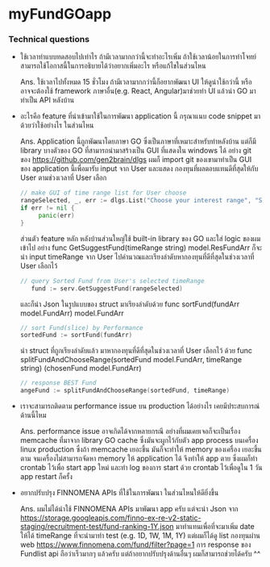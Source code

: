 # myFundGOapp
### Technical questions

 * ใช้เวลาทำแบบทดสอบไปเท่าไร ถ้ามีเวลามากกว่านี้จะทำอะไรเพิ่ม ถ้าใช้เวลาน้อยในการทำโจทย์สามารถใช้โอกาสนี้ในการอธิบายได้ว่าอยากเพิ่มอะไร หรือแก้ไขในส่วนไหน
 
   Ans. ใช้เวลาไปทั้งหมด 15 ชั่วโมง ถ้ามีเวลามากกว่านี้ก็อยากพัฒนา UI ให้ดูน่าใช้กว่านี้ หรือ อาจจะต้องใช้ framework ภาษาอื่น(e.g. React, Angular)มาช่วยทำ UI 
   แล้วนำ GO มาทำเป็น API หลังบ้าน
 * อะไรคือ feature ที่นำเข้ามาใช้ในการพัฒนา application นี้ กรุณาแนบ code snippet มาด้วยว่าใช้อย่างไร ในส่วนไหน
 
   Ans. Application นี้ถูกพัฒนาโดยภาษา GO ซึ่งเป็นภาษาที่เหมาะสำหรับทำหลังบ้าน แต่ก็มี library บางตัวของ GO ที่สามารถนำมาสร้างเป็น GUI ที่แสดงใน windows ได้
   อย่าง git ของ https://github.com/gen2brain/dlgs ผมก็ import git ของเขามาทำเป็น GUI ของ application นี้เพื่อมารับ input จาก User และแสดง 
   กองทุนที่ผลตอบแทนดีที่สุดให้กับ User ตามช่วงเวลาที่ User เลือก
   
   ```go
   // make GUI of time range list for User choose
   rangeSelected, _, err := dlgs.List("Choose your interest range", "Select item from list:", []string{"1D", "1W", "1M", "1Y"})
   if err != nil {
        panic(err)
   }
   ```
   ส่วนตัว feature หลัก หลังบ้านส่วนใหญ่ใช้ built-in library ของ GO และใส่ logic ของผมเข้าไป อย่าง func GetSuggestFund(timeRange string) model.ResFundArr 
   ก็จะนำ input timeRange จาก User ไปคำนวณและเรียงลำดับหากองทุนที่ดีที่สุดในช่วงเวลาที่ User เลือกไว้
   
   ```go
   // query Sorted Fund from User's selected timeRange
      fund := serv.GetSuggestFund(rangeSelected)
   ```
   และก็นำ Json ในรูปแบบของ struct มาเรียงลำดับด้วย func sortFund(fundArr model.FundArr) model.FundArr
   
   ```go
   // sort Fund(slice) by Performance
   sortedFund := sortFund(fundArr)
   ```
   นำ struct ที่ถูกเรียงลำดับแล้ว มาหากองทุนที่ดีที่สุดในช่วงเวลาที่ User เลือกไว้ ด้วย 
   func splitFundAndChooseRange(sortedFund model.FundArr, timeRange string) (chosenFund model.FundArr)
   ```go
   // response BEST Fund
   angeFund := splitFundAndChooseRange(sortedFund, timeRange)
   ```
 * เราจะสามารถติดตาม performance issue บน production ได้อย่างไร เคยมีประสบการณ์ด้านนี้ไหม

   Ans. performance issue อาจเกิดได้จากหลายกรณี อย่างที่ผมเคยเจอก็จะเป็นเรื่อง memcache ที่มาจาก library GO cache 
   ซึ่งมันจะผูกไว้กับตัว app process บนเครื่อง linux production ซึ่งถ้า memcache เยอะขึ้น มันก็จะทำให้ memory ของเครื่อง
   เยอะขึ้นตาม จนเครื่องไม่สามารถจัดหา memory ให้ application ได้ จึงทำให้ app ตาย ซึ่งผมก็ทำ crontab ไว้เพื่อ start 
   app ใหม่ และทำ log ของการ start ด้วย crontab ไว้เพื่อดูใน 1 วัน app restart ก็ครั้ง
 * อยากปรับปรุง FINNOMENA APIs ที่ใช้ในการพัฒนา ในส่วนไหนให้ดียิ่งขึ้น

   Ans. ผมไม่ได้นำใช้ FINNOMENA APIs มาพัฒนา app ครับ แต่จะนำ Json จาก
   https://storage.googleapis.com/finno-ex-re-v2-static-staging/recruitment-test/fund-ranking-1Y.json
   มาทำแทนเพื่อที่จะมาเพิ่ม date ให้ได้ timeRange ที่จะนำมาทำ test (e.g. 1D, 1W, 1M, 1Y)
   แต่ผมก็ได้ดู list กองทุนผ่าน web https://www.finnomena.com/fund/filter?page=1 การ response ของ Fundlist api
   ถือว่าเร็วมากๆ แล้วครับ แต่ถ้าอยากปรับปรุงด้านอื่นๆ ผมก็สามารถช่วยได้ครับ ^^
